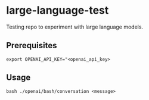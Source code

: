 # large-language-test

Testing repo to experiment with large language models.

## Prerequisites

`export OPENAI_API_KEY="<openai_api_key>`

## Usage

`bash ./openai/bash/conversation <message>`
